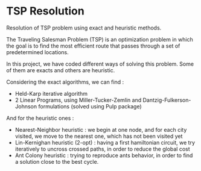 # TSP Resolution
Resolution of TSP problem using exact and heuristic methods.

The Traveling Salesman Problem (TSP) is an optimization problem in which the goal is to find the most efficient route that passes through a set of predetermined locations.

In this project, we have coded different ways of solving this problem. Some of them are exacts and others are heuristic.

Considering the exact algorithms, we can find : 
- Held-Karp iterative algorithm
- 2 Linear Programs, using Miller-Tucker-Zemlin and Dantzig-Fulkerson-Johnson formulations (solved using Pulp package) 
  
And for the heuristic ones : 
- Nearest-Neighbor heuristic : we begin at one node, and for each city visited, we move to the nearest one, which has not been visited yet
- Lin-Kernighan heuristic (2-opt) : having a first hamiltonian circuit, we try iteratively to uncross crossed paths, in order to reduce the global cost
- Ant Colony heuristic : trying to reproduce ants behavior, in order to find a solution close to the best cycle.


